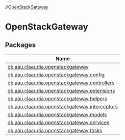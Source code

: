 //[OpenStackGateway](index.md)

# OpenStackGateway

## Packages

| Name |
|---|
| [dk.aau.claaudia.openstackgateway](-open-stack-gateway/dk.aau.claaudia.openstackgateway/index.md) |
| [dk.aau.claaudia.openstackgateway.config](-open-stack-gateway/dk.aau.claaudia.openstackgateway.config/index.md) |
| [dk.aau.claaudia.openstackgateway.controllers](-open-stack-gateway/dk.aau.claaudia.openstackgateway.controllers/index.md) |
| [dk.aau.claaudia.openstackgateway.extensions](-open-stack-gateway/dk.aau.claaudia.openstackgateway.extensions/index.md) |
| [dk.aau.claaudia.openstackgateway.helpers](-open-stack-gateway/dk.aau.claaudia.openstackgateway.helpers/index.md) |
| [dk.aau.claaudia.openstackgateway.interceptors](-open-stack-gateway/dk.aau.claaudia.openstackgateway.interceptors/index.md) |
| [dk.aau.claaudia.openstackgateway.models](-open-stack-gateway/dk.aau.claaudia.openstackgateway.models/index.md) |
| [dk.aau.claaudia.openstackgateway.services](-open-stack-gateway/dk.aau.claaudia.openstackgateway.services/index.md) |
| [dk.aau.claaudia.openstackgateway.tasks](-open-stack-gateway/dk.aau.claaudia.openstackgateway.tasks/index.md) |
